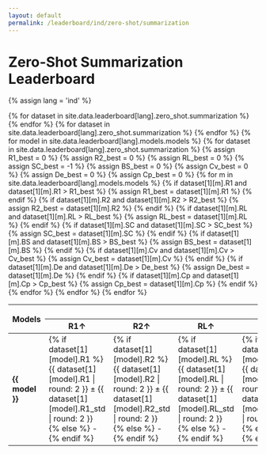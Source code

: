 ```yaml
---
layout: default
permalink: /leaderboard/ind/zero-shot/summarization
---
```

# Zero-Shot Summarization Leaderboard
{% assign lang = 'ind' %}

<table class="table table-bordered table-sm w-100 dtHorizontalTable" cellspacing="0">
  <thead>
    <tr>
      <th rowspan="2" class="text-center align-middle">
        <b>Models</b>
      </th>
      {% for dataset in site.data.leaderboard[lang].zero_shot.summarization %}
      <th colspan="8" class="text-center">
        <b>{{ dataset[0] }}</b>
      </th>
      {% endfor %}
    </tr>
    <tr>
      {% for dataset in site.data.leaderboard[lang].zero_shot.summarization %}
      <th class="text-center"><b>R1↑</b></th>
      <th class="text-center"><b>R2↑</b></th>
      <th class="text-center"><b>RL↑</b></th>
      <th class="text-center"><b>SC↑</b></th>
      <th class="text-center"><b>BS↑</b></th>
      <th class="text-center"><b>Cv↑</b></th>
      <th class="text-center"><b>De↑</b></th>
      <th class="text-center"><b>Cp↑</b></th>
      {% endfor %}
    </tr>
  </thead>
  <tbody>
    {% for model in site.data.leaderboard[lang].models.models %}
    <tr>
      <td class="text-center">
        <b>{{ model }}</b>
      </td>
      {% for dataset in site.data.leaderboard[lang].zero_shot.summarization %}
        {% assign R1_best = 0 %}
        {% assign R2_best = 0 %}
        {% assign RL_best = 0 %}
        {% assign SC_best = -1 %}
        {% assign BS_best = 0 %}
        {% assign Cv_best = 0 %}
        {% assign De_best = 0 %}
        {% assign Cp_best = 0 %}
        {% for m in site.data.leaderboard[lang].models.models %}
          {% if dataset[1][m].R1 and dataset[1][m].R1 > R1_best %}
            {% assign R1_best = dataset[1][m].R1 %}
          {% endif %}
          {% if dataset[1][m].R2 and dataset[1][m].R2 > R2_best %}
            {% assign R2_best = dataset[1][m].R2 %}
          {% endif %}
          {% if dataset[1][m].RL and dataset[1][m].RL > RL_best %}
            {% assign RL_best = dataset[1][m].RL %}
          {% endif %}
          {% if dataset[1][m].SC and dataset[1][m].SC > SC_best %}
            {% assign SC_best = dataset[1][m].SC %}
          {% endif %}
          {% if dataset[1][m].BS and dataset[1][m].BS > BS_best %}
            {% assign BS_best = dataset[1][m].BS %}
          {% endif %}
          {% if dataset[1][m].Cv and dataset[1][m].Cv > Cv_best %}
            {% assign Cv_best = dataset[1][m].Cv %}
          {% endif %}
          {% if dataset[1][m].De and dataset[1][m].De > De_best %}
            {% assign De_best = dataset[1][m].De %}
          {% endif %}
          {% if dataset[1][m].Cp and dataset[1][m].Cp > Cp_best %}
            {% assign Cp_best = dataset[1][m].Cp %}
          {% endif %}
        {% endfor %}
        <td class="text-center" {% if dataset[1][model].R1 == R1_best %}style="background-color: cyan;"{% endif %}>
          {% if dataset[1][model].R1 %}
          {{ dataset[1][model].R1 | round: 2 }} ± {{ dataset[1][model].R1_std | round: 2 }}
          {% else %}
          -
          {% endif %}
        </td>
        <td class="text-center" {% if dataset[1][model].R2 == R2_best %}style="background-color: cyan;"{% endif %}>
          {% if dataset[1][model].R2 %}
          {{ dataset[1][model].R2 | round: 2 }} ± {{ dataset[1][model].R2_std | round: 2 }}
          {% else %}
          -
          {% endif %}
        </td>
        <td class="text-center" {% if dataset[1][model].RL == RL_best %}style="background-color: cyan;"{% endif %}>
          {% if dataset[1][model].RL %}
          {{ dataset[1][model].RL | round: 2 }} ± {{ dataset[1][model].RL_std | round: 2 }}
          {% else %}
          -
          {% endif %}
        </td>
        <td class="text-center" {% if dataset[1][model].SC == SC_best %}style="background-color: cyan;"{% endif %}>
          {% if dataset[1][model].SC %}
          {{ dataset[1][model].SC | round: 2 }} ± {{ dataset[1][model].SC_std | round: 2 }}
          {% else %}
          -
          {% endif %}
        </td>
        <td class="text-center" {% if dataset[1][model].BS == BS_best %}style="background-color: cyan;"{% endif %}>
          {% if dataset[1][model].BS %}
          {{ dataset[1][model].BS | round: 2 }} ± {{ dataset[1][model].BS_std | round: 2 }}
          {% else %}
          -
          {% endif %}
        </td>
        <td class="text-center" {% if dataset[1][model].Cv == Cv_best %}style="background-color: cyan;"{% endif %}>
          {% if dataset[1][model].Cv %}
          {{ dataset[1][model].Cv | round: 2 }} ± {{ dataset[1][model].Cv_std | round: 2 }}
          {% else %}
          -
          {% endif %}
        </td>
        <td class="text-center" {% if dataset[1][model].De == De_best %}style="background-color: cyan;"{% endif %}>
          {% if dataset[1][model].De %}
          {{ dataset[1][model].De | round: 2 }} ± {{ dataset[1][model].De_std | round: 2 }}
          {% else %}
          -
          {% endif %}
        </td>
        <td class="text-center" {% if dataset[1][model].Cp == Cp_best %}style="background-color: cyan;"{% endif %}>
          {% if dataset[1][model].Cp %}
          {{ dataset[1][model].Cp | round: 2 }} ± {{ dataset[1][model].Cp_std | round: 2 }}
          {% else %}
          -
          {% endif %}
        </td>
      {% endfor %}
    </tr>
    {% endfor %}
  </tbody>
</table>
